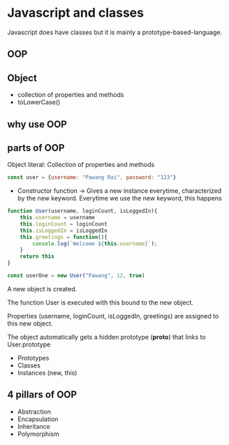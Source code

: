 # Javascript and classes
Javascript does have classes but it is mainly a prototype-based-language.

## OOP

## Object
- collection of properties and methods
- toLowerCase()

## why use OOP

## parts of OOP
Object literal: Collection of properties and methods
```javascript
const user = {username: "Pawang Rai", password: "123"}
```

- Constructor function -> Gives a new instance everytime, characterized by the new keyword. Everytime we use the new keyword, this happens

```javascript
function User(username, loginCount, isLoggedIn){
    this.username = username
    this.loginCount = loginCount
    this.isLoggedIn = isLoggedIn
    this.greetings = function(){
        console.log(`Welcome ${this.username}`);
    }
    return this
}

const userOne = new User("Pawang", 12, true)

```

A new object is created.

The function User is executed with this bound to the new object.

Properties (username, loginCount, isLoggedIn, greetings) are assigned to this new object.

The object automatically gets a hidden prototype (__proto__) that links to User.prototype

- Prototypes
- Classes
- Instances (new, this)

## 4 pillars of OOP
- Abstraction
- Encapsulation
- Inheritance
- Polymorphism